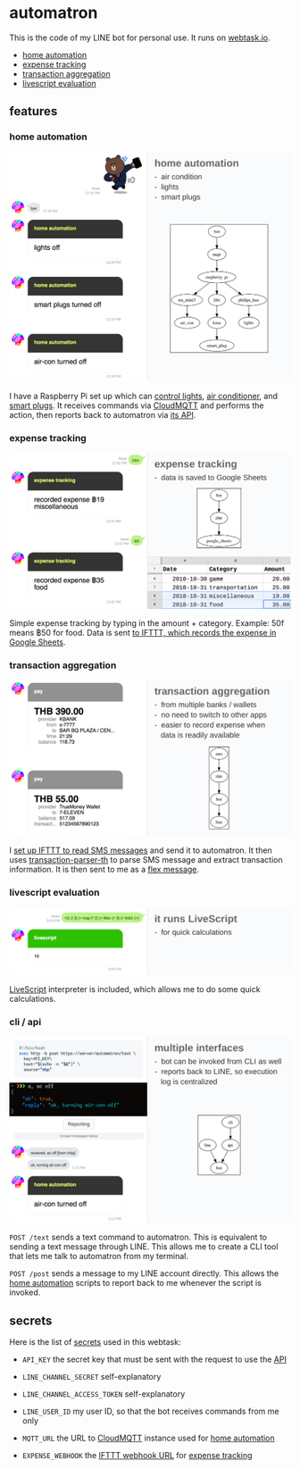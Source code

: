 # automatron

This is the code of my LINE bot for personal use. It runs on [webtask.io](https://webtask.io/).

- [home automation](#home-automation)
- [expense tracking](#expense-tracking)
- [transaction aggregation](#transaction-aggregation)
- [livescript evaluation](#livescript-evaluation)

## features

### home automation

![home automation](./images/home_automation.png)

I have a Raspberry Pi set up which can [control lights](https://github.com/dtinth/hue.sh), [air conditioner](https://medium.com/@dtinth/remotely-turning-on-my-air-conditioner-through-google-assistant-1a1441471e9d), and [smart plugs](https://ifttt.com/services/kasa). It receives commands via [CloudMQTT](https://www.cloudmqtt.com/) and performs the action, then reports back to automatron via [its API](#cli-api).

### expense tracking

![expense tracking](./images/expense_tracking.png)

Simple expense tracking by typing in the amount + category. Example: 50f means ฿50 for food. Data is sent [to IFTTT, which records the expense in Google Sheets](https://ifttt.com/services/google_sheets).

### transaction aggregation

![transaction_aggregation](./images/transaction_aggregation.png)

I [set up IFTTT to read SMS messages](https://ifttt.com/services/android_messages) and send it to automatron. It then uses [transaction-parser-th](https://github.com/dtinth/transaction-parser-th) to parse SMS message and extract transaction information. It is then sent to me as a [flex message](https://developers.line.me/en/docs/messaging-api/using-flex-messages/).

### livescript evaluation

![livescript](./images/livescript.png)

[LiveScript](https://livescript.net/) interpreter is included, which allows me to do some quick calculations.

### cli / api

![api](./images/api.png)

`POST /text` sends a text command to automatron. This is equivalent to sending a text message through LINE. This allows me to create a CLI tool that lets me talk to automatron from my terminal.

`POST /post` sends a message to my LINE account directly. This allows the [home automation](#home-automation) scripts to report back to me whenever the script is invoked.

## secrets

Here is the list of [secrets](https://webtask.io/docs/editor/secrets) used in this webtask:

- `API_KEY` the secret key that must be sent with the request to use the [API](#cli-api)

- `LINE_CHANNEL_SECRET` self-explanatory

- `LINE_CHANNEL_ACCESS_TOKEN` self-explanatory

- `LINE_USER_ID` my user ID, so that the bot receives commands from me only

- `MQTT_URL` the URL to [CloudMQTT](https://www.cloudmqtt.com/) instance used for [home automation](#home-automation)

- `EXPENSE_WEBHOOK` the [IFTTT webhook URL](https://ifttt.com/maker_webhooks) for [expense tracking](#expense-tracking)
